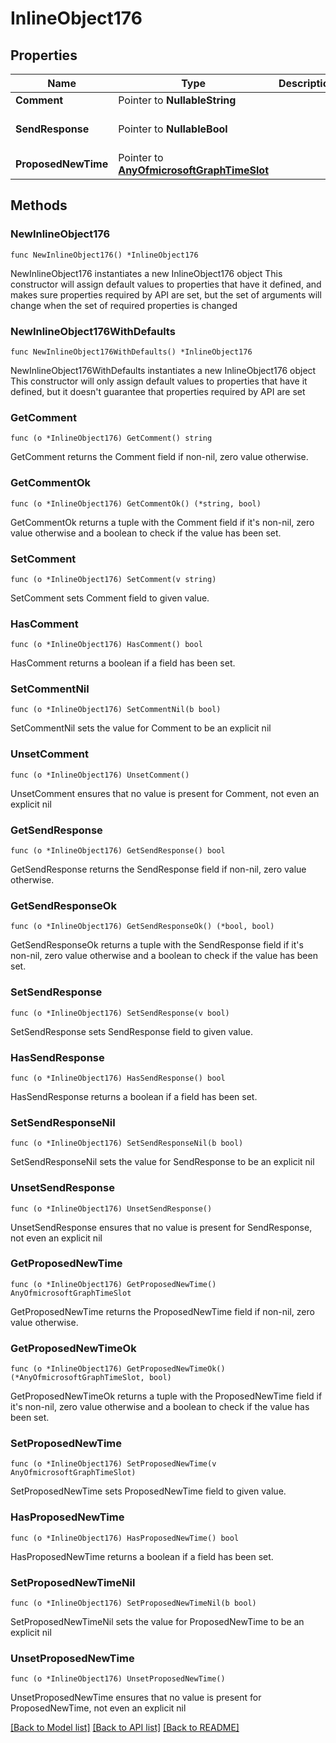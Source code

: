 # InlineObject176

## Properties

Name | Type | Description | Notes
------------ | ------------- | ------------- | -------------
**Comment** | Pointer to **NullableString** |  | [optional] 
**SendResponse** | Pointer to **NullableBool** |  | [optional] [default to false]
**ProposedNewTime** | Pointer to [**AnyOfmicrosoftGraphTimeSlot**](anyOf&lt;microsoft.graph.timeSlot&gt;.md) |  | [optional] 

## Methods

### NewInlineObject176

`func NewInlineObject176() *InlineObject176`

NewInlineObject176 instantiates a new InlineObject176 object
This constructor will assign default values to properties that have it defined,
and makes sure properties required by API are set, but the set of arguments
will change when the set of required properties is changed

### NewInlineObject176WithDefaults

`func NewInlineObject176WithDefaults() *InlineObject176`

NewInlineObject176WithDefaults instantiates a new InlineObject176 object
This constructor will only assign default values to properties that have it defined,
but it doesn't guarantee that properties required by API are set

### GetComment

`func (o *InlineObject176) GetComment() string`

GetComment returns the Comment field if non-nil, zero value otherwise.

### GetCommentOk

`func (o *InlineObject176) GetCommentOk() (*string, bool)`

GetCommentOk returns a tuple with the Comment field if it's non-nil, zero value otherwise
and a boolean to check if the value has been set.

### SetComment

`func (o *InlineObject176) SetComment(v string)`

SetComment sets Comment field to given value.

### HasComment

`func (o *InlineObject176) HasComment() bool`

HasComment returns a boolean if a field has been set.

### SetCommentNil

`func (o *InlineObject176) SetCommentNil(b bool)`

 SetCommentNil sets the value for Comment to be an explicit nil

### UnsetComment
`func (o *InlineObject176) UnsetComment()`

UnsetComment ensures that no value is present for Comment, not even an explicit nil
### GetSendResponse

`func (o *InlineObject176) GetSendResponse() bool`

GetSendResponse returns the SendResponse field if non-nil, zero value otherwise.

### GetSendResponseOk

`func (o *InlineObject176) GetSendResponseOk() (*bool, bool)`

GetSendResponseOk returns a tuple with the SendResponse field if it's non-nil, zero value otherwise
and a boolean to check if the value has been set.

### SetSendResponse

`func (o *InlineObject176) SetSendResponse(v bool)`

SetSendResponse sets SendResponse field to given value.

### HasSendResponse

`func (o *InlineObject176) HasSendResponse() bool`

HasSendResponse returns a boolean if a field has been set.

### SetSendResponseNil

`func (o *InlineObject176) SetSendResponseNil(b bool)`

 SetSendResponseNil sets the value for SendResponse to be an explicit nil

### UnsetSendResponse
`func (o *InlineObject176) UnsetSendResponse()`

UnsetSendResponse ensures that no value is present for SendResponse, not even an explicit nil
### GetProposedNewTime

`func (o *InlineObject176) GetProposedNewTime() AnyOfmicrosoftGraphTimeSlot`

GetProposedNewTime returns the ProposedNewTime field if non-nil, zero value otherwise.

### GetProposedNewTimeOk

`func (o *InlineObject176) GetProposedNewTimeOk() (*AnyOfmicrosoftGraphTimeSlot, bool)`

GetProposedNewTimeOk returns a tuple with the ProposedNewTime field if it's non-nil, zero value otherwise
and a boolean to check if the value has been set.

### SetProposedNewTime

`func (o *InlineObject176) SetProposedNewTime(v AnyOfmicrosoftGraphTimeSlot)`

SetProposedNewTime sets ProposedNewTime field to given value.

### HasProposedNewTime

`func (o *InlineObject176) HasProposedNewTime() bool`

HasProposedNewTime returns a boolean if a field has been set.

### SetProposedNewTimeNil

`func (o *InlineObject176) SetProposedNewTimeNil(b bool)`

 SetProposedNewTimeNil sets the value for ProposedNewTime to be an explicit nil

### UnsetProposedNewTime
`func (o *InlineObject176) UnsetProposedNewTime()`

UnsetProposedNewTime ensures that no value is present for ProposedNewTime, not even an explicit nil

[[Back to Model list]](../README.md#documentation-for-models) [[Back to API list]](../README.md#documentation-for-api-endpoints) [[Back to README]](../README.md)


